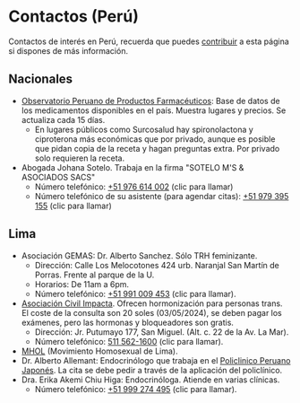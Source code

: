 # Contactos (Perú)

Contactos de interés en Perú, recuerda que puedes [contribuir](contribuir.md) a esta página si dispones de más información.

## Nacionales

* [Observatorio Peruano de Productos Farmacéuticos](https://opm-digemid.minsa.gob.pe/#/consulta-producto): Base de datos de los medicamentos disponibles en el país. Muestra lugares y precios. Se actualiza cada 15 días.
  * En lugares públicos como Surcosalud hay spironolactona y ciproterona más económicas que por privado, aunque es posible que pidan copia de la receta y hagan preguntas extra. Por privado solo requieren la receta.
* Abogada Johana Sotelo. Trabaja en la firma "SOTELO M'S & ASOCIADOS SACS"
  * Número telefónico: [+51 976 614 002](tel:+51976614002) (clic para llamar)
  * Número telefónico de su asistente (para agendar citas): [+51 979 395 155](tel:+51979395155) (clic para llamar)
 

## Lima

* Asociación GEMAS: Dr. Alberto Sanchez. Sólo TRH feminizante.
  * Dirección: Calle Los Melocotones 424 urb. Naranjal San Martín de Porras. Frente al parque de la U.
  * Horarios: De 11am a 6pm.  
  * Número telefónico: [+51 991 009 453](tel:+51991009453) (clic para llamar).
* [Asociación Civil Impacta](https://www.facebook.com/ImpactaSalud/?locale=es_LA). Ofrecen hormonización para personas trans. El coste de la consulta son 20 soles (03/05/2024), se deben pagar los exámenes, pero las hormonas y bloqueadores son gratis.
  * Dirección: Jr. Putumayo 177, San Miguel. (Alt. c. 22 de la Av. La Mar).
  * Número telefónico: [511 562-1600](tel:5115621600) (clic para llamar).
* [MHOL](https://www.facebook.com/mholperu/) (Movimiento Homosexual de Lima).
* Dr. Alberto Allemant: Endocrinólogo que trabaja en el [Policlinico Peruano Japonés](https://www.policlinicoperuanojapones.org/). La cita se debe pedir a través de la aplicación del policlínico.
* Dra. Erika Akemi Chiu Higa: Endocrinóloga. Atiende en varias clínicas.
  * Número telefónico: [+51 999 274 495](tel:+51999274495) (clic para llamar).
